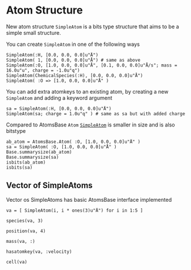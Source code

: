 # Atom Structure

New atom structure `SimpleAtom` is a bits type structure that aims to be a simple small structure.

You can create `SimpleAtom` in one of the following ways

```@repl
SimpleAtom(:H, [0.0, 0.0, 0.0]u"Å")
SimpleAtom( 1, [0.0, 0.0, 0.0]u"Å") # same as above
SimpleAtom(:O, [1.0, 0.0, 0.0]u"Å", [0.1, 0.0, 0.0]u"Å/s"; mass = 16.0u"u", charge = -1.0u"q")
SimpleAtom(ChemicalSpecies(:H), [0.0, 0.0, 0.0]u"Å")
SimpleAtom( :O => [1.0, 0.0, 0.0]u"Å" )
```

You can add extra atomkeys to an existing atom, by creating a new `SimpleAtom` and adding a keyword argument

```@example
sa = SimpleAtom(:H, [0.0, 0.0, 0.0]u"Å")
SimpleAtom(sa; charge = 1.0u"q" ) # same as sa but with added charge
```


Compared to AtomsBase `Atom` [`SimpleAtom`](@ref) is smaller in size and is also bitstype 

```@repl
ab_atom = AtomsBase.Atom( :O, [1.0, 0.0, 0.0]u"Å" )
sa = SimpleAtom( :O, [1.0, 0.0, 0.0]u"Å" )
Base.summarysize(ab_atom)
Base.summarysize(sa)
isbits(ab_atom)
isbits(sa)
```


## Vector of SimpleAtoms

Vector os SimpleAtoms has basic AtomsBase interface implemented

```@repl
va = [ SimpleAtom(i, i * ones(3)u"Å") for i in 1:5 ]

species(va, 3)

position(va, 4)

mass(va, :)

hasatomkey(va, :velocity)

cell(va)
```